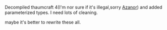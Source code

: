 Decompiled thaumcraft 4(I'm nor sure if it's illegal,sorry [Azanor](https://github.com/Azanor/thaumcraft-beta)) and added parameterized types.
I need lots of cleaning.

maybe it's better to rewrite these all.
